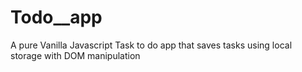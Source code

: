 # Todo__app
A pure Vanilla Javascript Task to do app that saves tasks using local storage with DOM manipulation 
